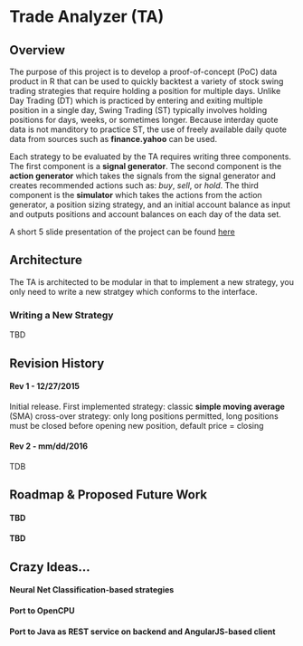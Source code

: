 # Trade Analyzer (TA)

## Overview
The purpose of this project is to develop a proof-of-concept (PoC) data product in R that can be used to quickly backtest a variety of stock swing trading strategies that require holding a position for multiple days.  Unlike Day Trading (DT) which is practiced by entering and exiting multiple position in a single day, Swing Trading (ST) typically involves holding positions for days, weeks, or sometimes longer.  Because interday quote data is not manditory to practice ST, the use of freely available daily quote data from sources such as **finance.yahoo** can be used.

Each strategy to be evaluated by the TA requires writing three components.  The first component is a **signal generator**.  The second component is the **action generator** which takes the signals from the signal generator and creates recommended actions such as: *buy*, *sell*, or *hold*.  The third component is the **simulator** which takes the actions from the action generator, a position sizing strategy, and an initial account balance as input and outputs positions and account balances on each day of the data set.

A short 5 slide presentation of the project can be found [here](http://example.com)

## Architecture
The TA is architected to be modular in that to implement a new strategy, you only need to write a new stratgey which conforms to the interface.

### Writing a New Strategy
TBD

## Revision History
#### Rev 1 - 12/27/2015
Initial release. First implemented strategy: classic **simple moving average** (SMA) cross-over strategy: only long positions permitted, long positions must be closed before opening new position, default price = closing
#### Rev 2 - mm/dd/2016
TDB

## Roadmap & Proposed Future Work
#### TBD  
#### TBD

## Crazy Ideas...
#### Neural Net Classification-based strategies
#### Port to OpenCPU
#### Port to Java as REST service on backend and AngularJS-based client